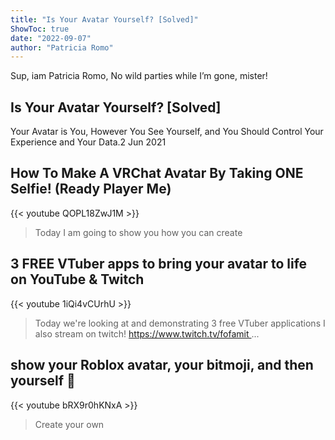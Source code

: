 ```yaml
---
title: "Is Your Avatar Yourself? [Solved]"
ShowToc: true 
date: "2022-09-07"
author: "Patricia Romo" 
---
```


Sup, iam Patricia Romo, No wild parties while I’m gone, mister!
## Is Your Avatar Yourself? [Solved]
Your Avatar is You, However You See Yourself, and You Should Control Your Experience and Your Data.2 Jun 2021

## How To Make A VRChat Avatar By Taking ONE Selfie! (Ready Player Me)
{{< youtube QOPL18ZwJ1M >}}
>Today I am going to show you how you can create 

## 3 FREE VTuber apps to bring your avatar to life on YouTube & Twitch
{{< youtube 1iQi4vCUrhU >}}
>Today we're looking at and demonstrating 3 free VTuber applications I also stream on twitch! https://www.twitch.tv/fofamit ...

## show your Roblox avatar, your bitmoji, and then yourself 💅
{{< youtube bRX9r0hKNxA >}}
>Create your own 

